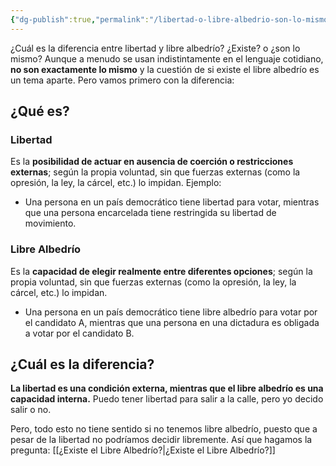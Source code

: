 ```yaml
---
{"dg-publish":true,"permalink":"/libertad-o-libre-albedrio-son-lo-mismo/","created":"2025-01-21T13:54","updated":"2025-01-21T14:45"}
---
```


¿Cuál es la diferencia entre libertad y libre albedrío? ¿Existe? o ¿son lo mismo? Aunque a menudo se usan indistintamente en el lenguaje cotidiano, **no son exactamente lo mismo** y la cuestión de si existe el libre albedrío es un tema aparte. Pero vamos primero con la diferencia:
## ¿Qué es?
### Libertad
Es la **posibilidad de actuar en ausencia de coerción o restricciones externas**; según la propia voluntad, sin que fuerzas externas (como la opresión, la ley, la cárcel, etc.) lo impidan. Ejemplo: 
- Una persona en un país democrático tiene libertad para votar, mientras que una persona encarcelada tiene restringida su libertad de movimiento.

### Libre Albedrío
Es la **capacidad de elegir realmente entre diferentes opciones**; según la propia voluntad, sin que fuerzas externas (como la opresión, la ley, la cárcel, etc.) lo impidan.
- Una persona en un país democrático tiene libre albedrío para votar por el candidato A, mientras que una persona en una dictadura es obligada a votar por el candidato B.

## ¿Cuál es la diferencia?
**La libertad es una condición externa, mientras que el libre albedrío es una capacidad interna.**  Puedo tener libertad para salir a la calle, pero yo decido salir o no.

Pero, todo esto no tiene sentido si no tenemos libre albedrío, puesto que a pesar de la libertad no podríamos decidir libremente. Así que hagamos la pregunta: [[¿Existe el Libre Albedrío?\|¿Existe el Libre Albedrío?]]
